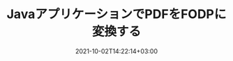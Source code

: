 ---
############################# Static ############################
layout: "autogen-gist"
date: 2021-10-02T14:22:14+03:00
draft: false
path: "ja/total/java/conversion/pdf-to-fodp/"
other_out_formats: "DOC DOCX DOCM DOT DOTX DOTM TXT RTF HTML HTM MHTML MHT XLS XLSX XLSM XLSB XLT XLTX XLTM XLAM CSV TSV DIF SXC FODS PPT PPTX PPTM PPS PPSX PPSM POT POTX POTM ODT OTT OTP ODP ODS EMZ WMZ SVG SVGZ XPS TEX DCM WMF EMF BMP PNG GIF JPEG TIFF ICO WEBP JP2 TGA PSB PSD EPUB MD DICOM FODP JPG"
ad_headline: "PDFをFODPに変換する | Java"
ad_description: "Javaアプリケーション用の最も正確なPDFからFODPへのドキュメント変換ソリューション。"

############################# Head ############################
head_title: "JavaでPDFをFODPに変換– PDF Conversion API"
head_description: "JavaアプリケーションでPDFをFODPに変換します。 PDFをドキュメント、画像、その他100以上のファイル形式に変換するJava用の高速で正確なPDFからFODPへの変換API。"

############################# Header ############################
title: "JavaアプリケーションでPDFをFODPに変換する"
description: "柔軟なドキュメント変換機能を使用してJavaアプリケーションでPDFファイルをFODPに変換し、変換されたドキュメント形式の外観を操作します。ドキュメント全体を一度に簡単に変換するか、選択したページ番号またはページ範囲に基づいてPDFファイルの特定のページを選択し、ワードプロセッシングドキュメント、Excelスプレッドシート、PowerPointプレゼンテーション、Photoshop、eBook、 Webと画像。"

############################# SubMenu ############################
submenu:
    enable: false

############################# Content ############################
content:
    enable: true
    block:
    - title_left: "JavaでPDFをFODPに変換する方法"
      content_left: |
          3つの簡単な手順を使用して、JavaでPDFファイルからFODPファイルへの変換を実行します。以下のコード例を使用して–変換されたドキュメントをそのまま表示するか、外部ソフトウェアをインストールせずにさらにレンダリングしてHTMLファイルとして表示します。

          -   **Converter**クラスの新しいインスタンスを作成し、PDFファイルをロードします
          -   FODPファイルタイプに**ConvertOptions**を設定します
          -   FODPに変換するには、**Converter**クラスインスタンスの**Convert**メソッドを呼び出します
          -   HTMLビューアのオプションを設定する
          -   変換されたFODPをHTMLとして表示する**Viewer**オブジェクトを作成します
          
      title_right: "Downloads & Installation Instructions"
      content_right: |
          100以上のドキュメントと、PDF、Microsoft Word、Excel、PowerPoint、Project、Visio、Outlook、HTML、図などの画像ファイル形式の間で変換するには、`GroupDocs.Conversion`と`GroupDocs.Viewer`の名前空間が必要です。 Conholdate.Totalが提供する他の[Officeドキュメント用のJavaAPI](https://products.conholdate.com/total/java/)を調べてください。
          
          [ダウンロード](https://downloads.conholdate.com/total/java)からそれぞれのアセンブリファイルを取得するか、[Maven](https://repository.conholdate.com/webapp/#/artifacts/browse/tree/General/repo)からパッケージ全体をフェッチして、ワークスペースに直接`Conholdate.Total for Java`を追加します。
          
      gisthash: "1b2b5b5a97415ef538ac358347f27174"
      gistfile: "pdf-to-word-conversion-in-java-and-html-viewer.java"

    - title_left: "PDFをJavaでWord文書に変換する"
      content_left: |
          Conholdate.Total APIを使用すると、JavaベースのアプリケーションでPDFからWord文書に簡単に変換できます。 PDFファイルは完全にWord（DOCX）ファイルに変換され、必要に応じて出力ファイルのレイアウトをカスタマイズするための追加のドキュメントフォーマット機能のセットをサポートします。変換されたWord文書から、テキスト、表、画像、リストなどのコンテンツを簡単に編集できます。

          -   **Converter**クラスの新しいインスタンスを作成し、入力ファイルとして**PDF**をロードします
          -   変換オプションとして**WordProcessingConvertOptions**をインスタンス化します
          -   **DOCX**に変換するには、**Converter**クラスインスタンスの**Convert**メソッドを呼び出します。
          
      title_right: "ソースドキュメント情報の抽出"
      content_right: |
          ドキュメント情報抽出機能を使用すると、ソースドキュメントファイルに関する基本情報を取得できるだけでなく、Microsoft Projectファイルのプロジェクトの開始日と終了日、PDFドキュメントの印刷制限など、ファイル形式固有の貴重な情報の抽出もサポートされます。 Outlookデータファイルなどで囲まれたフォルダのリスト。

          NetBeans、IntelliJ IDEA、Eclipseなどの開発環境を使用しながら、Windows、Linux、macOSなどのさまざまなオペレーティングシステムで一般的なドキュメントファイル形式を変換します。
          
      gisthash: "1b2b5b5a97415ef538ac358347f27174"
      gistfile: "pdf-to-word-conversion.java"

    - title_left: "JavaでPDFをExcelに変換する"
      content_left: |
          数行のJavaコードを使用して、PDFをExcelスプレッドシートに変換します。 PDFファイルの内容は、必要に応じて簡単に編集できるExcelワークシートの行と列に変換されます。 PDFファイルは、これらのスプレッドシート形式（XLS、XLSX、XLSM、XLSB、XLTX、XLT）、OpenDocument（ODS、OTS）、およびAppleiWork番号に変換できます。

          -   **Converter**クラスの新しいインスタンスを作成し、入力ファイルとして**PDF**をロードします
          -   変換オプションとして**SpreadsheetConvertOptions**をインスタンス化します
          -   **XLSX**に変換するには、**Converter**クラスインスタンスの**Convert**メソッドを呼び出します。
        
      title_right: "変換されたドキュメントの結果をキャッシュする"
      content_right: |
          場合によっては、変換されたドキュメントサイズが大きくなり、変換に時間がかかることがあります。ドキュメント変換ライブラリは、このような状況を効率的に管理し、反復的な変換プロセスを高速化するためのキャッシュ機能を提供します。必要に応じて、ICacheインターフェイスが拡張ポイントを使用してカスタムキャッシュ実装と連携し、キャッシュ変換を制御できるようにします。

          変換結果はデフォルトでローカルドライブに保存されますが、Amazon S3、Dropbox、Googleドライブ、Windows Azure、Reddisなどの適切なインターフェイスを実装することで、あらゆるタイプのキャッシュストレージをサポートできます。
          
      gisthash: "1b2b5b5a97415ef538ac358347f27174"
      gistfile: "pdf-to-excel-conversion.java"

    - title_left: "JavaでPDFをPowerPointに変換する"
      content_left: |
          Conholdate.Total for Java APIを使用すると、PDFからPowerPoint（PPT、PPTX）スライドへの変換が高速になります。変換すると、MicrosoftPowerPointでPowerPointプレゼンテーションとスライドを簡単に編集できます。

          -   **Converter**クラスの新しいインスタンスを作成し、入力ファイルとして**PDF**をロードします
          -   変換オプションとして**PresentationConvertOptions**をインスタンス化します
          -   **PPTX**に変換するには、**Converter**クラスインスタンスの**Convert**メソッドを呼び出します。
          
      title_right: "離れた場所にあるドキュメントの読み込みと変換"
      content_right: |
          Conholdate.Total for Javaの使用–開発者は、Amazon S3、Microsoft Azure Blob、FTP、ローカルディスク、ストリーム、単純なURLなどのさまざまなリモートロケーションおよびクラウドドキュメントストレージリソースからドキュメントをロードおよび変換できます。リモートに配置されたドキュメントストリームを取得するメソッドを指定し、それをコンストラクターとしてConverterクラスに渡す必要があります。
          
          [Java PDF変換ライブラリ](https://products.groupdocs.com/conversion/java/)は、Javaベースのアプリケーション内でパスワードで保護されているドキュメントのロードと変換もサポートしています。
          
      gisthash: "1b2b5b5a97415ef538ac358347f27174"
      gistfile: "pdf-to-powerpoint-conversion.java"

    - title_left: "PDFをJavaで画像に変換する"
      content_left: |
          PDFをJPG、PNG、GIF、BMP、TIFFなどの画像形式に正確な画質と解像度で変換します。 PDFファイル全体を変換するか、選択したページから選択して画像に変換します。

          -   **Converter**クラスの新しいインスタンスを作成し、入力ファイルとして**PDF**をロードします
          -   **SavePageStream**デリゲートを宣言して、変換されたドキュメントページをストリームに保存します
          -   **ImageConvertOptions**オブジェクトを渡して、目的の出力形式として**JPG**を指定します
          -   **JPG**に変換するには、**Converter**クラスインスタンスの**Convert**メソッドを呼び出します。
          
      title_right: "ドキュメントにテキストまたは画像の透かしを追加する"
      content_right: |
          ドキュメントを元のファイルとまったく同じように正確に変換し、変換されたドキュメントページにテキストまたは画像の透かしを適用します。透かしオプションのいくつかのセットを使用して透かしをスマートにスタンプし、フォント、色、幅、高さ、回転角度、透明度を管理し、透かしをドキュメントページの背景に配置します。
          
          ソースドキュメント形式の自動検出は、ソースファイルがバイトストリームの形式で表示される場合に、ファイル拡張子自体を取得するためのもう1つの便利な機能です。開発者は、Converterオブジェクトの**GetPossibleConversions**メソッドを呼び出すことにより、あるドキュメントを別のファイル形式に変換するときに、サポートされているすべての変換形式の完全なリストを取得することもできます。
          
      gisthash: "1b2b5b5a97415ef538ac358347f27174"
      gistfile: "pdf-to-image-conversion.java"

############################# About Formats ############################
about_formats:
    enable: false
############################# More Formats ############################
more_formats:
    enable: true
    auto: false
    other_out_formats: DOC DOCX DOCM DOT DOTX DOTM TXT RTF HTML HTM MHTML MHT XLS XLSX XLSM XLSB XLT XLTX XLTM XLAM CSV TSV DIF SXC FODS PPT PPTX PPTM PPS PPSX PPSM POT POTX POTM ODT OTT OTP ODP ODS EMZ WMZ SVG SVGZ XPS TEX DCM WMF EMF BMP PNG GIF JPEG TIFF ICO WEBP JP2 TGA PSB PSD EPUB MD DICOM FODP JPG
############################# Back to top ###############################
back_to_top:
  enable: true
---